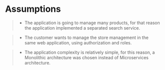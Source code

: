 # Assumptions
>- The application is going to manage many products, for that reason the application implemented a separated search service.

>- The customer wants to manage the store management in the same web application, using authorization and roles.

>- The application complexity is relatively simple, for this reason, a Monolithic architecture was chosen instead of Microservices architecture.


